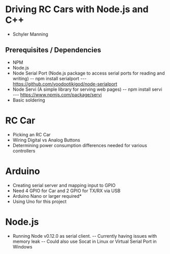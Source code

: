 # Driving RC Cars with Node.js and C++
- Schyler Manning

## Prerequisites / Dependencies
- NPM
- Node.js
- Node Serial Port  (Node.js package to access serial ports for reading and writing)
-- npm install serialport
--- https://github.com/voodootikigod/node-serialport
- Node Servi  (A simple library for serving web pages)
-- npm install servi
--- https://www.npmjs.com/package/servi
- Basic soldering

# RC Car
- Picking an RC Car
- Wiring Digital vs Analog Buttons
- Determining power consumption differences needed for various controllers


# Arduino
- Creating serial server and mapping input to GPIO
- Need 4 GPIO for Car and 2 GPIO for TX/RX via USB
- Arduino Nano or larger required*
- Using Uno for this project


# Node.js
- Running Node v0.12.0 as serial client.
-- Currently having issues with memory leak
-- Could also use Socat in Linux or Virtual Serial Port in Windows
